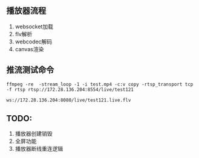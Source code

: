 ## 播放器流程

1. websocket加载
2. flv解析
3. webcodec解码
4. canvas渲染

## 推流测试命令

`ffmpeg -re  -stream_loop -1 -i test.mp4 -c:v copy -rtsp_transport tcp  -f rtsp rtsp://172.28.136.204:8554/live/test121`

`ws://172.28.136.204:8080/live/test121.live.flv`

## TODO:

1. 播放器创建销毁
2. 全屏功能
3. 播放器断线重连逻辑
